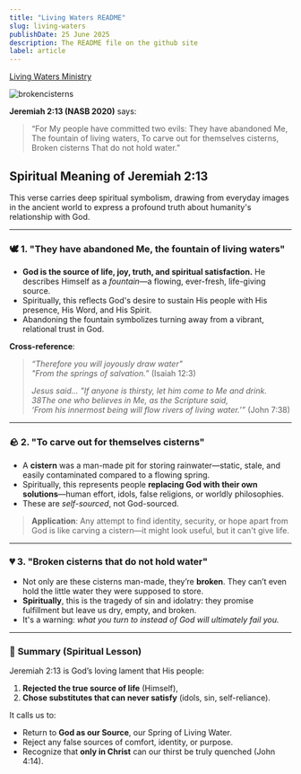 ```yaml
---
title: "Living Waters README"
slug: living-waters
publishDate: 25 June 2025
description: The README file on the github site
label: article
---
```


[Living Waters Ministry](https://ireaneus.git.io/LivingWaters/)

![brokencisterns](https://github.com/user-attachments/assets/5f1ea58f-2172-4b88-bede-76ac7b2e922e)

**Jeremiah 2:13 (NASB 2020)** says:

> “For My people have committed two evils:
> They have abandoned Me,
> The fountain of living waters,
> To carve out for themselves cisterns,
> Broken cisterns
> That do not hold water.”

## **Spiritual Meaning of Jeremiah 2:13**

This verse carries deep spiritual symbolism, drawing from everyday images in the ancient world to express a profound truth about humanity's relationship with God.

---

### 🕊 **1. "They have abandoned Me, the fountain of living waters"**

* **God is the source of life, joy, truth, and spiritual satisfaction.** He describes Himself as a *fountain*—a flowing, ever-fresh, life-giving source.
* Spiritually, this reflects God's desire to sustain His people with His presence, His Word, and His Spirit.
* Abandoning the fountain symbolizes turning away from a vibrant, relational trust in God.

**Cross-reference**:  
> *“Therefore you will joyously draw water"*  
> *"From the springs of salvation.”* (Isaiah 12:3)
>
> *Jesus said... "If anyone is thirsty, let him come to Me and drink. 38The one who believes in Me, as the Scripture said,  
> ‘From his innermost being will flow rivers of living water.’”* (John 7:38)

---

### 🪨 **2. "To carve out for themselves cisterns"**

* A **cistern** was a man-made pit for storing rainwater—static, stale, and easily contaminated compared to a flowing spring.
* Spiritually, this represents people **replacing God with their own solutions**—human effort, idols, false religions, or worldly philosophies.
* These are *self-sourced*, not God-sourced.

> **Application**: Any attempt to find identity, security, or hope apart from God is like carving a cistern—it might look useful, but it can't give life.

---

### 💔 **3. "Broken cisterns that do not hold water"**

* Not only are these cisterns man-made, they’re **broken**. They can’t even hold the little water they were supposed to store.
* **Spiritually**, this is the tragedy of sin and idolatry: they promise fulfillment but leave us dry, empty, and broken.
* It's a warning: *what you turn to instead of God will ultimately fail you.*

---

### 🌿 **Summary (Spiritual Lesson)**

Jeremiah 2:13 is God’s loving lament that His people:

1. **Rejected the true source of life** (Himself),
2. **Chose substitutes that can never satisfy** (idols, sin, self-reliance).

It calls us to:

* Return to **God as our Source**, our Spring of Living Water.
* Reject any false sources of comfort, identity, or purpose.
* Recognize that **only in Christ** can our thirst be truly quenched (John 4:14).
